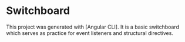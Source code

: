 # Switchboard

This project was generated with [Angular CLI]. It is a basic switchboard which serves as practice for event listeners and structural directives.
